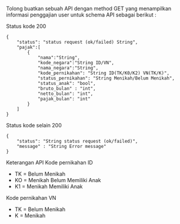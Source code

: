 Tolong buatkan sebuah API dengan method GET yang menampilkan informasi penggajian user
untuk schema API sebagai berikut :

Status kode 200
```
{
    "status": "status request (ok/failed) String",
    "pajak":[
        {
            "nama":"String",
            "kode_negara":"String ID/VN",
            "nama_negara":"String",
            "kode_pernikahan": "String ID(TK/K0/K2) VN(TK/K)",
            "status_pernikahan": "String Menikah/Belum Menikah",
            "status_anak": "bool",
            "bruto_bulan" : "int",
            "netto_bulan": "int",
            "pajak_bulan": "int"
        }
    ]
}
```

Status kode selain 200

```
{
    "status": "String status request (ok/failed)",
    "message" : "String Error message"
}
```

Keterangan API
Kode pernikahan ID 
* TK = Belum Menikah
* KO = Menikah Belum Memiliki Anak
* K1 = Menikah Memiliki Anak

Kode pernikahan VN
* TK = Belum Menikah
* K = Menikah
